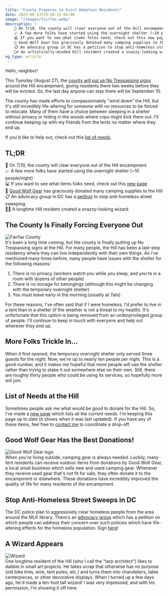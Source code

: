 ```yaml
---
title: "County Prepares to Evict Homeless Residents"
date: 2024-08-23T19:28:11-04:00
image: "/images/fairfax.webp"
description: |
    🚫 On 7/10, the county will clear everyone out of the Hill encampment  
    📈 A few more folks have started using the overnight shelter (~10 people/night)  
    💻 If you want to see what items folks need, check out this new page  
    🐺 Good Wolf Gear has graciously donated many camping supplies to the Hill  
    📋 An advocacy group in DC has a petition to stop anti-homeless street sweeping  
    🧙‍♂️ An artistically-minded Hill resident created a snazzy-looking wizard  
og_type: article
---
```


Hello, neighbor!  

This Tuesday (August 27), the [county will put up No Trespassing signs](https://www.ffxnow.com/2024/08/22/just-in-fairfax-county-to-clear-reston-homeless-camp-starting-next-week/?utm_source=FFXnow&utm_campaign=68e78209f3-EMAIL_CAMPAIGN_2024_08_22_08_01&utm_medium=email&utm_term=0_0e108e56de-68e78209f3-%5BLIST_EMAIL_ID%5D&mc_cid=68e78209f3) around the Hill encampment, giving residents there two weeks before they will be evicted. So, the last day anyone can stay there will be September 10.  

The county has made efforts to compassionately "wind down" the Hill, but it's still incredibly life-altering for someone with no resources to be forced to relocate. Many of them have a choice between sleeping in a shelter without privacy or hiding in the woods where cops might kick them out. I'll continue keeping up with my friends from the tents no matter where they end up.

If you'd like to help out, check out this [list of needs](https://www.restonisourhome.org/needs).

## TL;DR
🚫 On 7/10, the county will clear everyone out of the Hill encampment  
📈 A few more folks have started using the overnight shelter (~10 people/night)  
💻 If you want to see what items folks need, check out this [new page](https://www.restonisourhome.org/needs)  
🐺 [Good Wolf Gear](https://www.goodwolfgear.com/) has graciously donated many camping supplies to the Hill  
📋 An advocacy group in DC has a [petition](https://actionnetwork.org/petitions/stop-the-implementation-of-hostile-anti-homeless-policies-at-dc-public-librarie?source=direct_link&) to stop anti-homeless street sweeping  
🧙‍♂️ A longtime Hill resident created a snazzy-looking wizard  

## The County Is Finally Forcing Everyone Out
![Fairfax County](/images/fairfax.webp)  
It's been a long time coming, but the county is finally putting up No Trespassing signs at the Hill. For many people, the Hill has been a last-stop residency where they can live independently with their own things. As I've mentioned many times before, many people have issues with the shelter for the following reasons:  

1. There is no privacy (workers watch you while you sleep, and you're in a room with dozens of other people)
2. There is no storage for belongings (although this might be changing with the temporary overnight shelter)
3. You must leave early in the morning (usually at 7am)

For these reasons, I've often said that if I were homeless, I'd prefer to live in a tent than in a shelter (if the weather is not a threat to my health). It's unfortunate that this option is being removed from an underprivileged group of people. I'll continue to keep in touch with everyone and help out wherever they end up.

## More Folks Trickle In...
When it first opened, the temporary overnight shelter only served three guests for the night. Now, we're up to nearly ten people per night. This is a good number, and it makes me hopeful that more people will use the shelter rather than trying to stake it out somewhere else on their own. Still, there are roughly thirty people who could be using its services, so hopefully more will join.

## List of Needs at the Hill
Sometimes people ask me what would be good to donate for the Hill. So, I've made a [new page](https://www.restonisourhome.org/needs) which lists all the current needs. I'm keeping this page up to date (it shows when it was last updated). If you have any of these items, feel free to [contact me](https://www.restonisourhome.org/contact) to coordinate a drop-off.

## Good Wolf Gear Has the Best Donations!
![Good Wolf Gear logo](/images/goodwolf.webp)  
When you're living outside, camping gear is always needed. Luckily, many tent residents can receive outdoor items from donations by Good Wolf Gear, a local small business which sells new and used camping gear. Whenever they receive used gear that's not fit for sale, they often donate it to the encampment or elsewhere. These donations have incredibly improved the quality of life for many residents of the encampment.

## Stop Anti-Homeless Street Sweeps in DC
The DC police plan to aggressively clear homeless people from the area around the MLK library. There's an [advocacy group](https://linktr.ee/stopthesweepsdc) which has a petition on which people can address their concern over such policies which have life-altering effects for the homeless population. Sign [here](https://actionnetwork.org/petitions/stop-the-implementation-of-hostile-anti-homeless-policies-at-dc-public-librarie?source=direct_link&)!

## A Wizard Appears
![Wizard](/images/wizard.webp)  
One longtime resident of the Hill (who I call the "tarp architect") likes to dabble in small art projects. He takes scrap that otherwise has no purpose (old bike tires, wire, tent poles, etc.) and turns them into chandeliers, table centerpieces, or other decorative displays. When I turned up a few days ago, he'd made a ten-foot tall wizard! I was very impressed, and with his permission, I'm showing it off here.  
